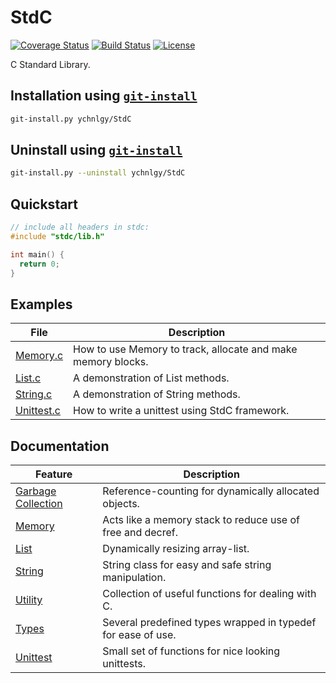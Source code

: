 # StdC
[![Coverage Status](https://coveralls.io/repos/github/ychnlgy/StandardC/badge.svg?branch=master&service=github)](https://coveralls.io/github/ychnlgy/StandardC?branch=master)
[![Build Status](https://travis-ci.org/ychnlgy/StandardC.png)](https://travis-ci.org/ychnlgy/StandardC)
[![License](https://img.shields.io/badge/License-MIT-blue.svg)](https://opensource.org/licenses/MIT)

C Standard Library.

## Installation using [```git-install```](https://github.com/ychnlgy/GitInstaller)
```bash
git-install.py ychnlgy/StdC
```

## Uninstall using [```git-install```](https://github.com/ychnlgy/GitInstaller)
```bash
git-install.py --uninstall ychnlgy/StdC
```

## Quickstart
```cpp
// include all headers in stdc:
#include "stdc/lib.h"

int main() {
  return 0;
}
```

## Examples
| File                                | Description                                                  |
|-------------------------------------|--------------------------------------------------------------|
| [Memory.c](examples/Memory.c)       | How to use Memory to track, allocate and make memory blocks. |
| [List.c](examples/List.c)           | A demonstration of List methods.                             |
| [String.c](examples/String.c)       | A demonstration of String methods.                           |
| [Unittest.c](stdc/util/util_test.c) | How to write a unittest using StdC framework.                |

## Documentation
| Feature                          | Description                                                  |
|----------------------------------|--------------------------------------------------------------|
| [Garbage Collection](doc/gc.md)  | Reference-counting for dynamically allocated objects.        |
| [Memory](doc/Memory.md)          | Acts like a memory stack to reduce use of free and decref.   |
| [List](doc/List.md)              | Dynamically resizing array-list.                             |
| [String](doc/String.md)          | String class for easy and safe string manipulation.          |
| [Utility](doc/util.md)           | Collection of useful functions for dealing with C.           |
| [Types](doc/types.md)            | Several predefined types wrapped in typedef for ease of use. |
| [Unittest](doc/unittest.md)      | Small set of functions for nice looking unittests.           |
